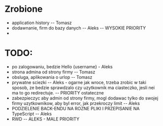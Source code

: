 # Zrobione

- application history -- Tomasz
- dodawnanie, firm do bazy danych -- Aleks -- WYSOKIE PRIORITY
-

# TODO:

- po zalogowaniu, bedzie Hello {username} - Aleks
- strona admina od strony firmy -- Tomasz
- obsluga, aplikowania o urlop -- Tomasz
- prywatne sciezki -- Aleks - ogarne jak wroce, trzeba zrobic w taki sposob, ze bedzie sprawdzalo czy uzytkownik ma ciasteczko, jesli nei ma to go redirectuje. -- PRIORITY ostateczne
- zabezpieczyc aby admin od strony firmy, mogl dodawac tylko do swojej firmy uzytkownikow, aby byl error, jak przekroczy limit -- Aleks
- PODZIELENIE BACK-ENDU NA ROZNE PLIKI I PRZEPISANIE NA TypeScript -- Aleks
- RWD -- ALEKS - MALE PRIORITY
